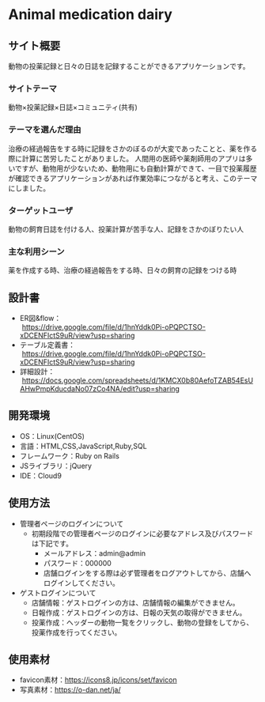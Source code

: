 # Animal medication dairy

## サイト概要
動物の投薬記録と日々の日誌を記録することができるアプリケーションです。

### サイトテーマ
動物×投薬記録×日誌×コミュニティ(共有)

### テーマを選んだ理由
治療の経過報告をする時に記録をさかのぼるのが大変であったことと、薬を作る際に計算に苦労したことがありました。
人間用の医師や薬剤師用のアプリは多いですが、動物用が少ないため、動物用にも自動計算ができて、一目で投薬履歴が確認できるアプリケーションがあれば作業効率につながると考え、このテーマにしました。

### ターゲットユーザ
動物の飼育日誌を付ける人、投薬計算が苦手な人、記録をさかのぼりたい人

### 主な利用シーン
薬を作成する時、治療の経過報告をする時、日々の飼育の記録をつける時

## 設計書
- ER図&flow：<br>
    &nbsp;https://drive.google.com/file/d/1hnYddk0Pi-oPQPCTSO-xDCENFIctS9uR/view?usp=sharing
- テーブル定義書：<br>
    &nbsp;https://drive.google.com/file/d/1hnYddk0Pi-oPQPCTSO-xDCENFIctS9uR/view?usp=sharing
- 詳細設計：<br>
    &nbsp;https://docs.google.com/spreadsheets/d/1KMCX0b80AefoTZAB54EsUAHwPmpKducdaNo07zCo4NA/edit?usp=sharing

## 開発環境
- OS：Linux(CentOS)
- 言語：HTML,CSS,JavaScript,Ruby,SQL
- フレームワーク：Ruby on Rails
- JSライブラリ：jQuery
- IDE：Cloud9

## 使用方法
- 管理者ページのログインについて
    - 初期段階での管理者ページのログインに必要なアドレス及びパスワードは下記です。
        - メールアドレス：admin@admin
        - パスワード：000000
        - 店舗ログインをする際は必ず管理者をログアウトしてから、店舗へログインしてください。
- ゲストログインについて
    - 店舗情報：ゲストログインの方は、店舗情報の編集ができません。
    - 日報作成：ゲストログインの方は、日報の天気の取得ができません。
    - 投薬作成：ヘッダーの動物一覧をクリックし、動物の登録をしてから、投薬作成を行ってください。

## 使用素材
- favicon素材：https://icons8.jp/icons/set/favicon
- 写真素材：https://o-dan.net/ja/